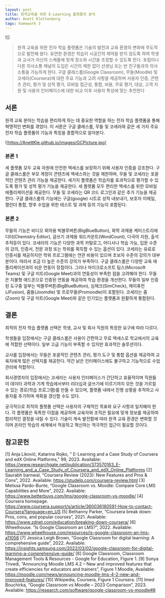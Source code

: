 ```yaml
---
layout: post
title: 원격교육을 위한 E-Learning 플랫폼의 분석
author: Anett Klettenberg
tags: homework 3
---
```

 
 ![]

> 원격 교육을 위한 전자 학습 플랫폼은 기술의 발전과 교육 환경의 변화에 주도적으로 발전해 왔다. 유연한 환경은 학습이 시공간의 제약을 받지 않도록 하여 학생과 교사가 자신의 스케줄에 맞게 장소와 시간을 조정할 수 있도록 한다. 포럼이나 다른 의사소통 채널의 도입은 시간의 제한 없이 선생님 또는 반 친구들과의 의사소통을 가능하게 한다. 구글 클래스룸(Google Classroom), 무들(Moodle) 및 코세라(Coursera)에 대한 주요 기능과 고려 사항을 제공하며 사용자 인증, 콘텐츠 관리, 평가 및 성적 평가, 모바일 접근성, 통합, 비용, 무료 평가, 대상, 고객 지원 및 사용자 인터페이스에 대한 비교 이후 사용자 특성에 맞는 추천한다

## 서론
원격 교육 분야는 학습을 편리하게 하는 데 중요한 역할을 하는 전자 학습 플랫폼을 통해 혁명적인 변화를 겪었다. 이 서론은 구글 클래스룸, 무들 및 코세라와 같은 세 가지 주요 전자 학습 플랫폼의 기능과 특징을 종합적으로 알아본다.

![https://AnettKle.github.io/images/GCPicture.jpg]

### 본론 1 
세 플랫폼 모두 교육 자원에 안전한 액세스를 보장하기 위해 사용자 인증을 강조한다.
구글 클래스룸은 부모 계정이 콘텐츠에 액세스하는 것을 제한하며, 무들 및 코세라는 포괄적인 콘텐츠 관리 기능을 제공한다. 세가지 플랫폼은 학습자를 효과적으로 평가할 수 있도록 평가 및 성적 평가 기능을 제공한다. 세 플랫폼 모두 편리한 액세스를 위한 모바일 애플리케이션을 제공한다. 무들 및 코세라는 QR 코드 로그인과 같은 추가 기능을 제공한다. 구글 클래스룸의 기능에는 구글(google) 시트로 성적 내보내기, 보호자 이메일, 캘린더 통합, 향후 수업을 위한 테스트 및 과제 등의 기능이 포함된다.
### 본론 2
무들의 기능은 비디오 회의용 빅블루버튼(BigBlueButton), 화학 과제용 케미스트리에디터(Chemistry Editor), 글쓰기 과제용 워드카운트(WordCount), 다국어 지원, 출석 추적등이 있다. 코세라의 기능은 다양한 과목 카탈로그, 어디서나 학습 가능, 입문 수준의 강의, 인증서, 전문 과정 또는 학위를 획득할 수 있는 옵션이 있다. 코세라는 유료로 인증서를 제공하지만 학위 프로그램에는 연관 비용이 있으며 초보자 수준의 강의가 대부분이다. 따라서 조금 더 높은 수준의 강의가 부족하다. 구글 클래스룸은 다양한 교육 애플리케이션과의 쉬운 연동이 장점이다. 그러나 마이크로소프트 팀스(Microsoft Teams) 및 구글 미트(Google Meet)과의 연동성이 부족한 점을 고려해야 한다. 무들은 지불형 애드온으로 인증된 연동을 제공하여 학습 환경을 개선한다. 무들의 일부 인증된 도구중 일부는 빅블루버튼(BigBlueButton), 심체크(SimCheck), 제이퓨전(JFusion), 줌들(Joomdle) 및 프로무들(Promoodle)이 포함된다. 코세라는 줌(Zoom) 및 구글 미트(Google Meet)와 같은 인기있는 플랫폼과 원활하게 통합된다.

## 결론
최적의 전자 학습 플랫폼 선택은 학생, 교사 및 회사 직원의 특정한 요구에 따라 다르다.

학생들을 입장에서는 구글 클래스룸은 사용이 간편하고 무료 액세스로 학교에서의 교육에 적합한 선택이다. 일부 고급 기능이 부족할 수 있지만 효과적인 솔루션이다.

교사를 입장에서는 무들은 포괄적인 콘텐츠 관리, 평가 도구 및 통합 옵션을 제공하여 교육자에게 많은 선택지를 제공한다. 약간 낡은 인터페이스에도 불구하고 기능적으로 수업 관리에 적합하다.

회사경영자의 입장에서는 코세라는 사용자 인터페이스가 간단하고 효율적이며 직원들이 데이터 과학과 기계 학습에서부터 리더십과 글쓰기에 이르기까지 모든 것을 가르칠 수 있는 경로(학습 프로그램)를 만들 수 있으며, 플랫폼 내에서 진행 상황을 추적하고 사용자를 추가하며 계획을 갱신할 수도 있다.

궁극적으로 최적의 플랫폼 선택은 사용자의 구체적인 목표와 요구 사항과 일치해야 한다. 각 플랫폼은 독특한 이점을 제공하며 교육자와 조직은 필요에 맞게 정보를 제공하여 합리적인 결정을 내릴 수 있다. 기술이 계속 발전함에 따라 원격 교육 환경은 변화할 것이며 온라인 학습의 세계에서 적응하고 혁신하는 적극적인 접근이 필요할 것이다.


## 참고문헌
[1] Anja Likovič, Katarina Rojko, " E-Learning and a Case Study of Coursera and edX Online Platforms," 99, 2023. Available: https://www.researchgate.net/publication/373570163_E-Learning_and_a_Case_Study_of_Coursera_and_edX_Online_Platforms
[2] Saurabh barnwal, “Coursera Review (2023): New Features and Pros & Cons”, 2022. Available: https://studelp.com/coursera-review.html
[3] Melissa Pardo-Bunte, “Google Classroom vs. Moodle: Compare Core LMS Capabilities and More”, 2022. Available: https://www.betterbuys.com/lms/google-classroom-vs-moodle/
[4] Coursera homepage. https://www.coursera.support/s/article/360036160591-How-to-contact-Coursera?language=en_US
[5] Bethanny Parker, “Coursera break down: Pros, cons, and popular courses”, 2021.  Available:  https://www.zdnet.com/education/breaking-down-coursera/
[6] Wheelhouse. “Is Google Classroom an LMS?”, 2022. Available: https://www.wheelhouse.com/resources/is-google-classroom-an-lms-a11058
[7] Jessica Leigh Brown, “Google Classroom for digital learning: A comprehensive guide”, 2022. Available: https://insights.samsung.com/2022/03/02/google-classroom-for-digital-learning-a-comprehensive-guide/
[8] Google Classroom, Classroom Management Tools & Resources - Google for Education, Figure 1.
[9] Sonya Trivedi, “Announcing Moodle LMS 4.2 – New and improved features that create efficiencies for educators and trainers”, Figure 1 Moodle, Available: https://moodle.com/news/announcing-moodle-lms-4-2-new-and-improved-features/
[10] Wikipedia, Coursera, Figure 1 Coursera.
[11] Imed Bouchirka, “Google Classroom vs Moodle – 2023 Comparison”, 2023. Available: https://research.com/software/google-classroom-vs-moodle#8

